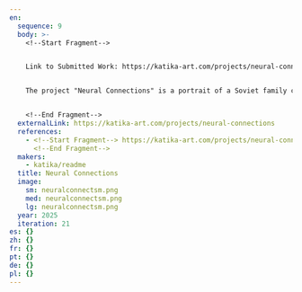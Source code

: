 ```yaml
---
en:
  sequence: 9
  body: >-
    <﻿!--Start Fragment-->


    L﻿ink to Submitted Work: https://katika-art.com/projects/neural-connections


    The project "Neural Connections" is a portrait of a Soviet family centered around an "alien relative." It raises questions about interacting with the unknown and reinterpreting the familiar. This work explores the boundaries between art, craft, and technology.


    <﻿!--End Fragment-->
  externalLink: https://katika-art.com/projects/neural-connections
  references:
    - <﻿!--Start Fragment--> https://katika-art.com/projects/neural-connections
      <!--End Fragment-->
  makers:
    - katika/readme
  title: Neural Connections
  image:
    sm: neuralconnectsm.png
    med: neuralconnectsm.png
    lg: neuralconnectsm.png
  year: 2025
  iteration: 21
es: {}
zh: {}
fr: {}
pt: {}
de: {}
pl: {}
---
```

